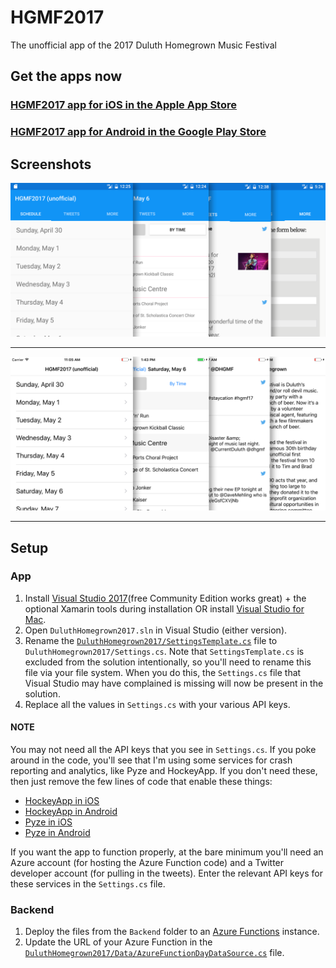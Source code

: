 # HGMF2017
The unofficial app of the 2017 Duluth Homegrown Music Festival

## Get the apps now

### [HGMF2017 app for iOS in the Apple App Store](https://itunes.apple.com/us/app/hgmf2017-unofficial/id1229131015)

### [HGMF2017 app for Android in the Google Play Store](https://play.google.com/store/apps/details?id=com.joesauve.duluthhomegrown2017)

## Screenshots

![](Screenshots/featureimage.png)

<hr>

![](Screenshots/featureimage-IOS.png)

<hr>

## Setup

### App
1. Install [Visual Studio 2017](https://www.visualstudio.com/downloads/)(free Community Edition works great) + the optional Xamarin tools during installation OR install [Visual Studio for Mac](https://www.visualstudio.com/vs/visual-studio-mac/).
2. Open `DuluthHomegrown2017.sln` in Visual Studio (either version).
2. Rename the [`DuluthHomegrown2017/SettingsTemplate.cs`](https://github.com/jsauve/HGMF2017/blob/96ae75fc02c1565f85a9ee5b5a505c99fa8339a1/DuluthHomegrown2017/SettingsTemplate.cs) file to `DuluthHomegrown2017/Settings.cs`. Note that `SettingsTemplate.cs` is excluded from the solution intentionally, so you'll need to rename this file via your file system. When you do this, the `Settings.cs` file that Visual Studio may have complained is missing will now be present in the solution.
3. Replace all the values in `Settings.cs` with your various API keys. 

#### NOTE
You may not need all the API keys that you see in `Settings.cs`. If you poke around in the code, you'll see that I'm using some services for crash reporting and analytics, like Pyze and HockeyApp. If you don't need these, then just remove the few lines of code that enable these things:
- [HockeyApp in iOS](https://github.com/jsauve/HGMF2017/blob/96ae75fc02c1565f85a9ee5b5a505c99fa8339a1/iOS/AppDelegate.cs#L24-L26)
- [HockeyApp in Android](https://github.com/jsauve/HGMF2017/blob/96ae75fc02c1565f85a9ee5b5a505c99fa8339a1/Droid/MainActivity.cs#L42-L46)
- [Pyze in iOS](https://github.com/jsauve/HGMF2017/blob/96ae75fc02c1565f85a9ee5b5a505c99fa8339a1/iOS/AppDelegate.cs#L45-L47)
- [Pyze in Android](https://github.com/jsauve/HGMF2017/blob/96ae75fc02c1565f85a9ee5b5a505c99fa8339a1/Droid/Properties/AndroidManifest.xml#L8)

If you want the app to function properly, at the bare minimum you'll need an Azure account (for hosting the Azure Function code) and a Twitter developer account (for pulling in the tweets). Enter the relevant API keys for these services in the `Settings.cs` file.


### Backend
1. Deploy the files from the `Backend` folder to an [Azure Functions](https://azure.microsoft.com/en-us/services/functions/) instance.
2. Update the URL of your Azure Function in the [`DuluthHomegrown2017/Data/AzureFunctionDayDataSource.cs`](https://github.com/jsauve/HGMF2017/blob/96ae75fc02c1565f85a9ee5b5a505c99fa8339a1/DuluthHomegrown2017/Data/AzureFunctionDayDataSource.cs#L27) file.
